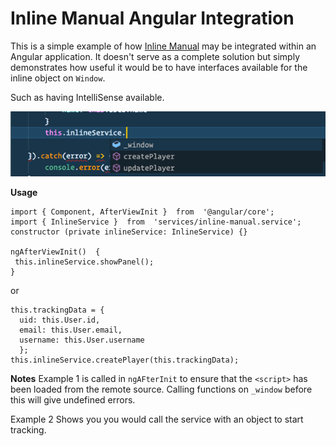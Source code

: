 
#  Inline Manual Angular Integration

  

This is a simple example of how [Inline Manual](https://inlinemanual.com) may be integrated within an Angular application. It doesn't serve as a complete solution but simply demonstrates how useful it would be to have interfaces available for the inline object on `Window`.

  

Such as having IntelliSense available.

  

![VS Code Example](./example.png)

**Usage**

    import { Component, AfterViewInit }  from  '@angular/core';
    import { InlineService }  from  'services/inline-manual.service';
    constructor (private inlineService: InlineService) {}
    
    ngAfterViewInit()  {
	 this.inlineService.showPanel();
    }
or

    this.trackingData = {
      uid: this.User.id,
      email: this.User.email,
      username: this.User.username
      };
    this.inlineService.createPlayer(this.trackingData);

**Notes**
Example 1 is called in `ngAFterInit` to ensure that the `<script>` has been loaded from the remote source. Calling functions on `_window` before this will give undefined errors. 

Example 2 Shows you you would call the service with an object to start tracking. 